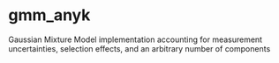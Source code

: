 # gmm_anyk
 Gaussian Mixture Model implementation accounting for measurement uncertainties, selection effects, and an arbitrary number of components
